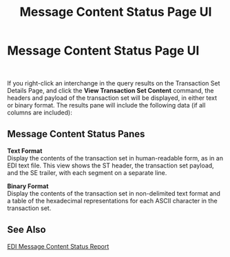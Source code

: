 ﻿---
title: Message Content Status Page UI
TOCTitle: Message Content Status Page UI
ms:assetid: 795bf59c-5290-4c97-984e-0bf36676ca4e
ms:mtpsurl: https://msdn.microsoft.com/library/Bb743492(v=BTS.80)
ms:contentKeyID: 51529081
ms.date: 08/30/2017
mtps_version: v=BTS.80
f1_keywords:
- bts10.edir2.status.message.contents
---

# Message Content Status Page UI

 

If you right-click an interchange in the query results on the Transaction Set Details Page, and click the **View Transaction Set Content** command, the headers and payload of the transaction set will be displayed, in either text or binary format. The results pane will include the following data (if all columns are included):

## Message Content Status Panes

**Text Format**  
Display the contents of the transaction set in human-readable form, as in an EDI text file. This view shows the ST header, the transaction set payload, and the SE trailer, with each segment on a separate line.

**Binary Format**  
Display the contents of the transaction set in non-delimited text format and a table of the hexadecimal representations for each ASCII character in the transaction set.

## See Also

[EDI Message Content Status Report](https://msdn.microsoft.com/library/bb727703\(v=bts.80\))

